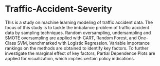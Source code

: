 # Traffic-Accident-Severity

This is a study on machine learning modeling of traffic accident data.
The focus of this study is to tackle the imbalance problem of traffic accident data by sampling techniques. Random oversampling, undersampling and SMOTE oversampling are applied with CART, Random Forest, and One-Class SVM, benchmarked with Logistic Regression. Variable importance rankings on the methods are obtained to identify key factors.
To further investigate the marginal effect of key factors, Partial Dependence Plots are applied for visualization, which implies certain policy indications.
